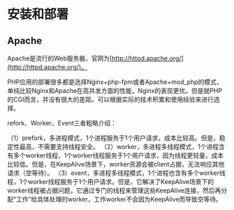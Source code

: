 # 安装和部署

## Apache

Apache是流行的Web服务器，官网为[http://httpd.apache.org/](http://httpd.apache.org/)。

PHP应用的部署很多都是选择Nginx+php-fpm或者Apache+mod_php的模式，单纯比较Nginx和Apache在高并发方面的性能，Nginx的表现更优。但是就PHP的CGI而言，并没有很大的差距。可以根据实际的技术积累和使用经验来进行选择。

refork、Worker、Event三者粗略介绍：

（1）prefork，多进程模式，1个进程服务于1个用户请求，成本比较高。但是，稳定性最高，不需要支持线程安全。
（2）worker，多进程多线程模式，1个进程含有多个worker线程，1个worker线程服务于1个用户请求，因为线程更轻量，成本比较低。但是，在KeepAlive场景下，worker资源会被client占据，无法响应其他请求（空等待）。
（3）event，多进程多线程模式，1个进程也含有多个worker线程，1个worker线程服务于1个用户请求。但是，它解决了KeepAlive场景下的worker线程被占据问题，它通过专门的线程来管理这些KeepAlive连接，然后再分配“工作”给具体处理的worker，工作worker不会因为KeepAlive而导致空等待。